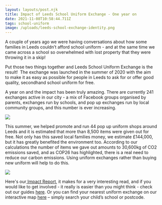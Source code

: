 ```yaml
---
layout: layouts/post.njk
title: Impact of Leeds School Uniform Exchange - One year on
date: 2021-11-08T10:58:44.711Z
tags: school-uniform
image: /uploads/leeds-school-exchange-identity.png
---
```

<!--StartFragment-->

A couple of years ago we were having conversations about how some families in Leeds couldn’t afford school uniform - and at the same time we came across a school so overwhelmed with lost property that they were throwing it in a skip!

Put those two things together and Leeds School Uniform Exchange is the result!  The exchange was launched in the summer of 2020 with the aim to make it as easy as possible for people in Leeds to ask for or offer good quality, secondhand school uniform for free. 

A year on and the impact has been truly amazing. There are currently 241 exchanges active in our city - a mix of Facebook groups organised by parents, exchanges run by schools, and pop up exchanges run by local community groups, and this number is ever increasing.

![](/uploads/leeds-school-uniform-exchange-impact-report-2-1-.png)

This summer, we helped promote and run 44 pop up uniform shops around Leeds and it is estimated that more than 8,500 items were given out for free. Not only has this saved local families money, we estimate £144,000, but it has greatly benefited the environment too. According to our calculations the number of items we gave out amounts to 30,600kg of CO2 emissions saved, and as COP26 has highlighted, there is a real need to reduce our carbon emissions. Using uniform exchanges rather than buying new uniform will help to do this.

![](/uploads/final-final.gif)

Here's our[ Impact Report,](https://issuu.com/zerowasteleeds/docs/leeds_school_uniform_exchange_impact_report_3_) it makes for a very interesting read, and if you would like to get involved - it really is easier than you might think - check out our guides [here](https://leedsuniformexchange.org.uk/get-involved/). Or you can find your nearest uniform exchange on our interactive map [here](https://leedsuniformexchange.org.uk/map/) – simply search your child’s school or postcode.

<!--EndFragment-->